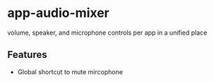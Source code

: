 # app-audio-mixer
volume, speaker, and microphone controls per app in a unified place

## Features
- Global shortcut to mute mircophone
